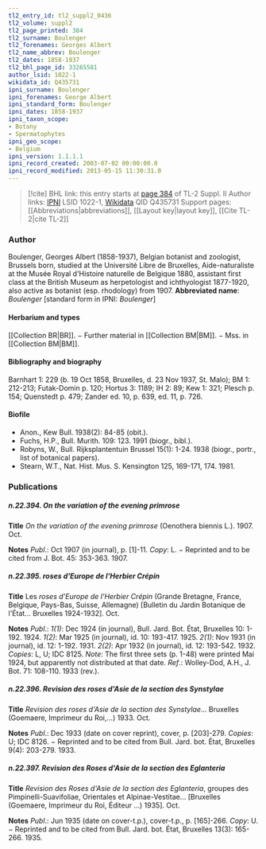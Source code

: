 ```yaml
---
tl2_entry_id: tl2_suppl2_0436
tl2_volume: suppl2
tl2_page_printed: 384
tl2_surname: Boulenger
tl2_forenames: Georges Albert
tl2_name_abbrev: Boulenger
tl2_dates: 1858-1937
tl2_bhl_page_id: 33265581
author_lsid: 1022-1
wikidata_id: Q435731
ipni_surname: Boulenger
ipni_forenames: George Albert
ipni_standard_form: Boulenger
ipni_dates: 1858-1937
ipni_taxon_scope: 
- Botany
- Spermatophytes
ipni_geo_scope: 
- Belgium
ipni_version: 1.1.1.1
ipni_record_created: 2003-07-02 00:00:00.0
ipni_record_modified: 2013-05-15 11:30:31.0
---
```


> [!cite] BHL link: this entry starts at [page 384](https://www.biodiversitylibrary.org/page/33265581) of TL-2 Suppl. II
> Author links: [IPNI](https://www.ipni.org/a/1022-1) LSID 1022-1, [Wikidata](https://www.wikidata.org/wiki/Q435731) QID Q435731
> Support pages: [[Abbreviations|abbreviations]], [[Layout key|layout key]], [[Cite TL-2|cite TL-2]]

### Author

Boulenger, Georges Albert (1858-1937), Belgian botanist and zoologist, Brussels born, studied at the Université Libre de Bruxelles, Aide-naturaliste at the Musée Royal d'Histoire naturelle de Belgique 1880, assistant first class at the British Museum as herpetologist and ichthyologist 1877-1920, also active as botanist (esp. rhodology) from 1907. 
**Abbreviated name**: *Boulenger* \[standard form in IPNI: *Boulenger*\]

#### Herbarium and types

[[Collection BR|BR]]. − Further material in [[Collection BM|BM]]. − Mss. in [[Collection BM|BM]].

#### Bibliography and biography

Barnhart 1: 229 (b. 19 Oct 1858, Bruxelles, d. 23 Nov 1937, St. Malo); BM 1: 212-213; Futak-Domin p. 120; Hortus 3: 1189; IH 2: 89; Kew 1: 321; Plesch p. 154; Quenstedt p. 479; Zander ed. 10, p. 639, ed. 11, p. 726.

#### Biofile

- Anon., Kew Bull. 1938(2): 84-85 (obit.).
- Fuchs, H.P., Bull. Murith. 109: 123. 1991 (biogr., bibl.).
- Robyns, W., Bull. Rijksplantentuin Brussel 15(1): 1-24. 1938 (biogr., portr., list of botanical papers).
- Stearn, W.T., Nat. Hist. Mus. S. Kensington 125, 169-171, 174. 1981.

### Publications

##### n.22.394. On the variation of the evening primrose

**Title**
*On the variation of the evening primrose* (Oenothera biennis L.). 1907. Oct.

**Notes**
*Publ*.: Oct 1907 (in journal), p. \[1\]-11. *Copy*: L. − Reprinted and to be cited from J. Bot. 45: 353-363. 1907.

##### n.22.395. roses d'Europe de l'Herbier Crépin

**Title**
Les *roses d'Europe de l'Herbier Crépin* (Grande Bretagne, France, Belgique, Pays-Bas, Suisse, Allemagne) \[Bulletin du Jardin Botanique de l'État... Bruxelles 1924-1932\]. Oct.

**Notes**
*Publ*.: *1(1)*: Dec 1924 (in journal), Bull. Jard. Bot. État, Bruxelles 10: 1-192. 1924.
*1(2)*: Mar 1925 (in journal), id. 10: 193-417. 1925.
*2(1)*: Nov 1931 (in journal), id. 12: 1-192. 1931.
*2(2)*: Apr 1932 (in journal), id. 12: 193-542. 1932.
*Copies*: L, U; IDC 8125.
*Note*: The first three sets (p. 1-48) were printed Mai 1924, but apparently not distributed at that date.
*Ref*.: Wolley-Dod, A.H., J. Bot. 71: 108-110. 1933 (rev.).

##### n.22.396. Revision des roses d'Asie de la section des Synstylae

**Title**
*Revision des roses d'Asie de la section des Synstylae*... Bruxelles (Goemaere, Imprimeur du Roi,...) 1933. Oct.

**Notes**
*Publ*.: Dec 1933 (date on cover reprint), cover, p. \[203\]-279. *Copies*: U; IDC 8126. − Reprinted and to be cited from Bull. Jard. bot. État, Bruxelles 9(4): 203-279. 1933.

##### n.22.397. Revision des Roses d'Asie de la section des Eglanteria

**Title**
*Revision des Roses d'Asie de la section des Eglanteria*, groupes des Pimpinelli-Suavifoliae, Orientales et Alpinae-Vestitae... \[Bruxelles (Goemaere, Imprimeur du Roi, Éditeur ...) 1935\]. Oct.

**Notes**
*Publ*.: Jun 1935 (date on cover-t.p.), cover-t.p., p. \[165\]-266. *Copy*: U. − Reprinted and to be cited from Bull. Jard. bot. État, Bruxelles 13(3): 165-266. 1935.

